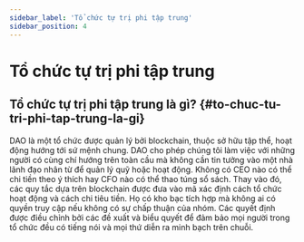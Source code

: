 ```yaml
---
sidebar_label: 'Tổ chức tự trị phi tập trung'
sidebar_position: 4
---
```

# Tổ chức tự trị phi tập trung

## Tổ chức tự trị phi tập trung là gì? {#to-chuc-tu-tri-phi-tap-trung-la-gi}
DAO là một tổ chức được quản lý bởi blockchain, thuộc sở hữu tập thể, hoạt động hướng tới sứ mệnh chung. DAO cho phép chúng tôi làm việc với những người có cùng chí hướng trên toàn cầu mà không cần tin tưởng vào một nhà lãnh đạo nhân từ để quản lý quỹ hoặc hoạt động. Không có CEO nào có thể chi tiền theo ý thích hay CFO nào có thể thao túng sổ sách. Thay vào đó, các quy tắc dựa trên blockchain được đưa vào mã xác định cách tổ chức hoạt động và cách chi tiêu tiền. Họ có kho bạc tích hợp mà không ai có quyền truy cập nếu không có sự chấp thuận của nhóm. Các quyết định được điều chỉnh bởi các đề xuất và biểu quyết để đảm bảo mọi người trong tổ chức đều có tiếng nói và mọi thứ diễn ra minh bạch trên chuỗi.